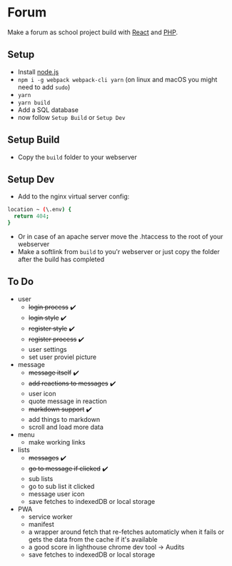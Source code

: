 # Forum
Make a forum as school project build with [React](https://reactjs.org/) and [PHP](http://www.php.net/).  

## Setup
- Install [node.js](https://nodejs.org/en/)
- `npm i -g webpack webpack-cli yarn` (on linux and macOS you might need to add `sudo`)
- `yarn`
- `yarn build`
- Add a SQL database
- now follow `Setup Build` or `Setup Dev`

## Setup Build
- Copy the `build` folder to your webserver  

## Setup Dev
- Add to the nginx virtual server config:  
```BASH
location ~ (\.env) { 
  return 404;
}
```  
- Or in case of an apache server move the .htaccess to the root of your webserver
- Make a softlink from `build` to you'r webserver or just copy the folder after the build has completed

## To Do
- user
  - ~~login process~~ :heavy_check_mark:
  - ~~login style~~ :heavy_check_mark:
  - ~~register style~~ :heavy_check_mark:
  - ~~register process~~ :heavy_check_mark:
  - user settings
  - set user proviel picture
- message
  - ~~message itself~~ :heavy_check_mark:
  - ~~add reactions to messages~~ :heavy_check_mark:
  - user icon
  - quote message in reaction
  - ~~markdown support~~ :heavy_check_mark:
  - add things to markdown
  - scroll and load more data
- menu
  - make working links
- lists
  - ~~messages~~ :heavy_check_mark:
  - ~~go to message if clicked~~ :heavy_check_mark:
  - sub lists
  - go to sub list it clicked
  - message user icon
  - save fetches to indexedDB or local storage
- PWA
  - service worker
  - manifest
  - a wrapper around fetch that re-fetches automaticly when it fails or gets the data from the cache if it's available
  - a good score in lighthouse chrome dev tool -> Audits 
  - save fetches to indexedDB or local storage